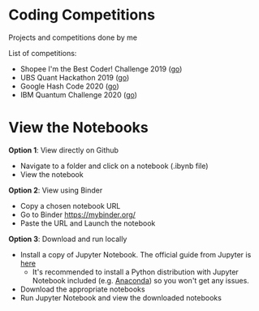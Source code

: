 # Coding Competitions
 Projects and competitions done by me

List of competitions:
- Shopee I'm the Best Coder! Challenge 2019 ([go](/tree/master/shopee2019))
- UBS Quant Hackathon 2019 ([go](/tree/master/UBShackathon2019))
- Google Hash Code 2020 ([go](/tree/master/hashcode2020))
- IBM Quantum Challenge 2020 ([go](/tree/master/IBMquantumchallenge2020))

# View the Notebooks

__Option 1__: View directly on Github

- Navigate to a folder and click on a notebook (.ibynb file)
- View the notebook

__Option 2__: View using Binder

- Copy a chosen notebook URL
- Go to Binder https://mybinder.org/
- Paste the URL and Launch the notebook

__Option 3__: Download and run locally

- Install a copy of Jupyter Notebook. The official guide from Jupyter is [here](https://jupyter.org/install)
    - It's recommended to install a Python distribution with Jupyter Notebook included (e.g. [Anaconda](https://www.anaconda.com/distribution/)) so you won't get any issues.
- Download the appropriate notebooks
- Run Jupyter Notebook and view the downloaded notebooks
